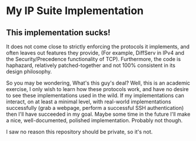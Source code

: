 # My IP Suite Implementation
## This implementation sucks!
It does not come close to strictly enforcing the protocols it implements, and often leaves out features they provide, (For example, DiffServ in IPv4 and the Security/Precedence functionality of TCP). Furthermore, the code is haphazard, relatively patched-together and not 100% consistent in its design philosophy.

So you may be wondering, What's this guy's deal? Well, this is an academic exercise, I only wish to learn how these protocols work, and have no desire to see these implementations used in the wild. If my implementations can interact, on at least a minimal level, with real-world implementations successfully (grab a webpage, perform a successful SSH authentication) then I'll have succeeded in my goal. Maybe some time in the future I'll make a nice, well-documented, polished implementation. Probably not though.

I saw no reason this repository should be private, so it's not.
